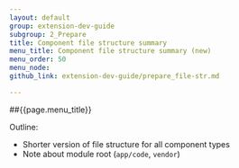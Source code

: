 ```yaml
---
layout: default
group: extension-dev-guide
subgroup: 2_Prepare
title: Component file structure summary
menu_title: Component file structure summary (new)
menu_order: 50
menu_node: 
github_link: extension-dev-guide/prepare_file-str.md

---
```


##{{page.menu_title}}


Outline:

*	Shorter version of file structure for all component types
*	Note about module root (`app/code`, `vendor`)